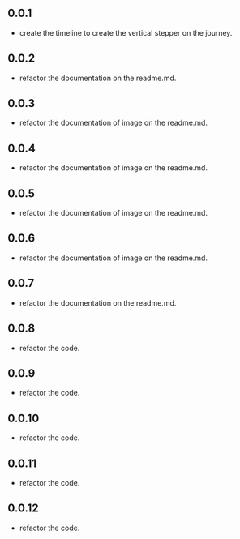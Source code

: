 ## 0.0.1

- create the timeline to create the vertical stepper on the journey.

## 0.0.2

- refactor the documentation on the readme.md.

## 0.0.3

- refactor the documentation of image on the readme.md.

## 0.0.4

- refactor the documentation of image on the readme.md.

## 0.0.5

- refactor the documentation of image on the readme.md.

## 0.0.6

- refactor the documentation of image on the readme.md.

## 0.0.7

- refactor the documentation on the readme.md.
  
## 0.0.8

- refactor the code.

## 0.0.9

- refactor the code.


## 0.0.10

- refactor the code.

## 0.0.11

- refactor the code.

## 0.0.12

- refactor the code.

